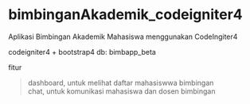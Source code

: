 # bimbinganAkademik_codeigniter4
Aplikasi Bimbingan Akademik Mahasiswa menggunakan CodeIngiter4

codeigniter4 + bootstrap4
db: bimbapp_beta

fitur<br>
> dashboard, untuk melihat daftar mahasiswwa bimbingan<br>
> chat, untuk komunikasi mahasiswa dan dosen bimbingan


